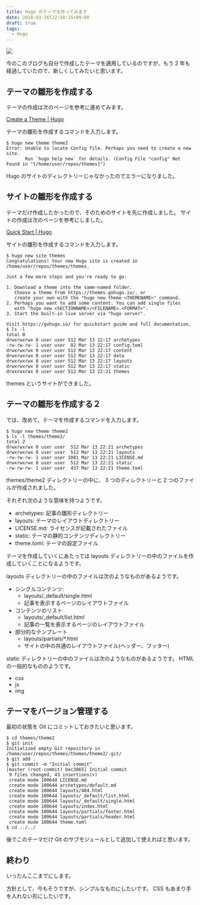 ```yaml
---
title: Hugo のテーマを作ってみます
date: 2018-03-26T22:58:15+09:00
draft: true
tags:
  - Hugo
---
```


![](/img/115-01.svg)

<!--more-->

今のこのブログも自分で作成したテーマを適用しているのですが、もう 2 年も経過していたので、新しくしてみたいと思います。

## テーマの雛形を作成する

テーマの作成は次のページを参考に進めてみます。

[Create a Theme | Hugo](https://gohugo.io/themes/creating/)

テーマの雛形を作成するコマンドを入力します。

```
$ hugo new theme theme2
Error: Unable to locate Config file. Perhaps you need to create a new site.
       Run `hugo help new` for details. (Config File "config" Not Found in "[/home/user/repos/themes]")

```

Hugo のサイトのディレクトリーじゃなかったのでエラーになりました。

## サイトの雛形を作成する

テーマだけ作成したかったので、そのためのサイトを先に作成しました。
サイトの作成は次のページを参考にしました。

[Quick Start | Hugo](https://gohugo.io/getting-started/quick-start/)

サイトの雛形を作成するコマンドを入力します。

```
$ hugo new site themes
Congratulations! Your new Hugo site is created in /home/user/repos/themes/themes.

Just a few more steps and you're ready to go:

1. Download a theme into the same-named folder.
   Choose a theme from https://themes.gohugo.io/, or
   create your own with the "hugo new theme <THEMENAME>" command.
2. Perhaps you want to add some content. You can add single files
   with "hugo new <SECTIONNAME>/<FILENAME>.<FORMAT>".
3. Start the built-in live server via "hugo server".

Visit https://gohugo.io/ for quickstart guide and full documentation.
$ ls -l
total 0
drwxrwxrwx 0 user user 512 Mar 13 22:17 archetypes
-rw-rw-rw- 1 user user  82 Mar 13 22:17 config.toml
drwxrwxrwx 0 user user 512 Mar 13 22:17 content
drwxrwxrwx 0 user user 512 Mar 13 22:17 data
drwxrwxrwx 0 user user 512 Mar 13 22:17 layouts
drwxrwxrwx 0 user user 512 Mar 13 22:17 static
drwxrwxrwx 0 user user 512 Mar 13 22:21 themes
```

themes というサイトができました。

## テーマの雛形を作成する２

では、改めて、テーマを作成するコマンドを入力します。

```
$ hugo new theme theme2
$ ls -l themes/theme2/
total 2
drwxrwxrwx 0 user user  512 Mar 13 22:21 archetypes
drwxrwxrwx 0 user user  512 Mar 13 22:21 layouts
-rw-rw-rw- 1 user user 1081 Mar 13 22:21 LICENSE.md
drwxrwxrwx 0 user user  512 Mar 13 22:21 static
-rw-rw-rw- 1 user user  437 Mar 13 22:21 theme.toml
```

themes/theme2 ディレクトリーの中に、 3 つのディレクトリーと 2 つのファイルが作成されました。

それぞれ次のような意味を持つようです。

* archetypes: 記事の雛形ディレクトリー
* layouts: テーマのレイアウトディレクトリー
* LICENSE.md: ライセンスが記載されたファイル
* static: テーマの静的コンテンツディレクトリー
* theme.toml: テーマの設定ファイル

テーマを作成していくにあたっては layouts ディレクトリーの中のファイルを作成していくことになるようです。

layouts ディレクトリーの中のファイルは次のようなものがあるようです。

* シングルコンテンツ:
  * layouts/_default/single.html
  * 記事を表示するページのレイアウトファイル
* コンテンツのリスト
  * layouts/_default/list.html
  * 記事の一覧を表示するページのレイアウトファイル
* 部分的なテンプレート
  * layouts/partials/*<PARTIALNAME>.html
  * サイトの中の共通のレイアウトファイル(ヘッダー、フッター)

static ディレクトリーの中のファイルは次のようなものがあるようです。
HTML の一般的なもののようです。

* css
* js
* img

## テーマをバージョン管理する

最初の状態を Git にコミットしておきたいと思います。

```
$ cd themes/theme2
$ git init
Initialized empty Git repository in /home/user/repos/themes/themes/theme2/.git/
$ git add .
$ git commit -m "Initial commit"
[master (root-commit) bec3865] Initial commit
 9 files changed, 43 insertions(+)
 create mode 100644 LICENSE.md
 create mode 100644 archetypes/default.md
 create mode 100644 layouts/404.html
 create mode 100644 layouts/_default/list.html
 create mode 100644 layouts/_default/single.html
 create mode 100644 layouts/index.html
 create mode 100644 layouts/partials/footer.html
 create mode 100644 layouts/partials/header.html
 create mode 100644 theme.toml
$ cd ../../
```

後でこのテーマだけ Git のサブモジュールとして追加して使えればと思います。

## 終わり

いったんここまでにします。

方針として、今もそうですが、シンプルなものにしたいです。
CSS もあまり手を入れない形にしたいです。
